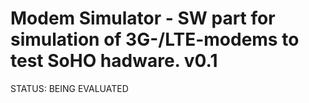 # Modem Simulator - SW part for simulation of 3G-/LTE-modems to test SoHO hadware. v0.1

STATUS: BEING EVALUATED
